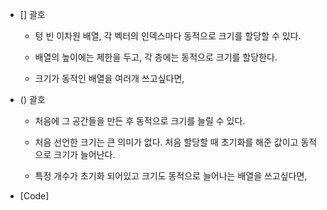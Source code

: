 - [] 괄호
	- 텅 빈 이차원 배열, 각 벡터의 인덱스마다 동적으로 크기를 할당할 수 있다.
	- 배열의 높이에는 제한을 두고, 각 층에는 동적으로 크기를 할당한다.


	- 크기가 동적인 배열을 여러개 쓰고싶다면, 

- () 괄호
	- 처음에 그 공간들을 만든 후 동적으로 크기를 늘릴 수 있다.
	- 처음 선언한 크기는 큰 의미가 없다. 처음 할당할 때 초기화를 해준 값이고 동적으로 크기가 늘어난다.


	- 특정 개수가 초기화 되어있고 크기도 동적으로 늘어나는 배열을 쓰고싶다면,

- [Code]
